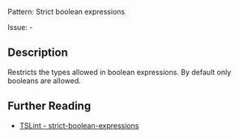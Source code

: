 Pattern: Strict boolean expressions

Issue: -

## Description

Restricts the types allowed in boolean expressions. By default only booleans are allowed.

## Further Reading

* [TSLint - strict-boolean-expressions](https://palantir.github.io/tslint/rules/strict-boolean-expressions)